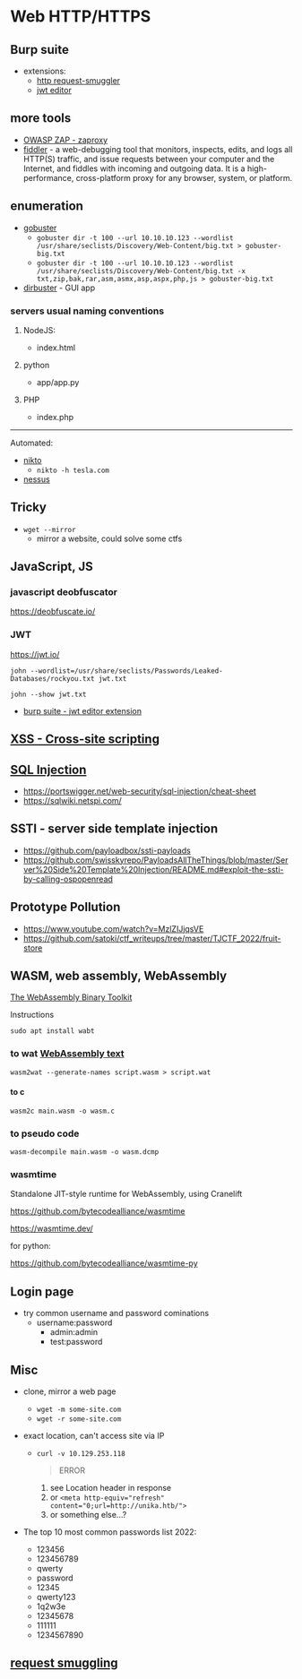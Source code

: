 # Web HTTP/HTTPS

## Burp suite

- extensions:
  - [http request-smuggler](https://github.com/portswigger/http-request-smuggler)
  - [jwt editor](https://github.com/PortSwigger/jwt-editor)

## more tools

- [OWASP ZAP - zaproxy](https://www.zaproxy.org/download/)
- [fiddler](https://www.telerik.com/fiddler) - a web-debugging tool that monitors, inspects, edits, and logs all HTTP(S) traffic, and issue requests between your computer and the Internet, and fiddles with incoming and outgoing data. It is a high-performance, cross-platform proxy for any browser, system, or platform.

## enumeration

- [gobuster](https://github.com/OJ/gobuster)
  - `gobuster dir -t 100 --url 10.10.10.123 --wordlist /usr/share/seclists/Discovery/Web-Content/big.txt > gobuster-big.txt`
  - `gobuster dir -t 100 --url 10.10.10.123 --wordlist /usr/share/seclists/Discovery/Web-Content/big.txt -x txt,zip,bak,rar,asm,asmx,asp,aspx,php,js > gobuster-big.txt`
- [dirbuster](https://aur.archlinux.org/packages/dirbuster) - GUI app

### servers usual naming conventions

1. NodeJS:

   - index.html

2. python

   - app/app.py

3. PHP
   - index.php

---

Automated:

- [nikto](https://github.com/sullo/nikto)
  - `nikto -h tesla.com`
- [nessus](https://www.tenable.com/products/nessus)

## Tricky

- `wget --mirror`
  - mirror a website, could solve some ctfs

## JavaScript, JS

### javascript deobfuscator

https://deobfuscate.io/

### JWT

https://jwt.io/

`john --wordlist=/usr/share/seclists/Passwords/Leaked-Databases/rockyou.txt jwt.txt`

`john --show jwt.txt`

- [burp suite - jwt editor extension](https://github.com/PortSwigger/jwt-editor)

## [XSS - Cross-site scripting](./XSS.md)

## [SQL Injection](./SQLi.md)

- https://portswigger.net/web-security/sql-injection/cheat-sheet
- https://sqlwiki.netspi.com/

## SSTI - server side template injection

- https://github.com/payloadbox/ssti-payloads
- https://github.com/swisskyrepo/PayloadsAllTheThings/blob/master/Server%20Side%20Template%20Injection/README.md#exploit-the-ssti-by-calling-ospopenread

## Prototype Pollution

- https://www.youtube.com/watch?v=MzlZIJjqsVE
- https://github.com/satoki/ctf_writeups/tree/master/TJCTF_2022/fruit-store

## WASM, web assembly, WebAssembly

[The WebAssembly Binary Toolkit](https://github.com/WebAssembly/wabt)

Instructions

`sudo apt install wabt`

### to wat [WebAssembly text](https://developer.mozilla.org/en-US/docs/WebAssembly/Understanding_the_text_format)

`wasm2wat --generate-names script.wasm > script.wat`

#### to c

`wasm2c main.wasm -o wasm.c`

### to pseudo code

`wasm-decompile main.wasm -o wasm.dcmp`

### wasmtime

Standalone JIT-style runtime for WebAssembly, using Cranelift

https://github.com/bytecodealliance/wasmtime

https://wasmtime.dev/

for python:

https://github.com/bytecodealliance/wasmtime-py

## Login page

- try common username and password cominations
  - username:password
    - admin:admin
    - test:password

## Misc

- clone, mirror a web page

  - `wget -m some-site.com`
  - `wget -r some-site.com`

- exact location, can't access site via IP

  - `curl -v 10.129.253.118`

    > ERROR

    1. see Location header in response
    2. or `<meta http-equiv="refresh" content="0;url=http://unika.htb/">`
    3. or something else...?

- The top 10 most common passwords list 2022:

  - 123456
  - 123456789
  - qwerty
  - password
  - 12345
  - qwerty123
  - 1q2w3e
  - 12345678
  - 111111
  - 1234567890

## [request smuggling](./request-smuggling.md)


